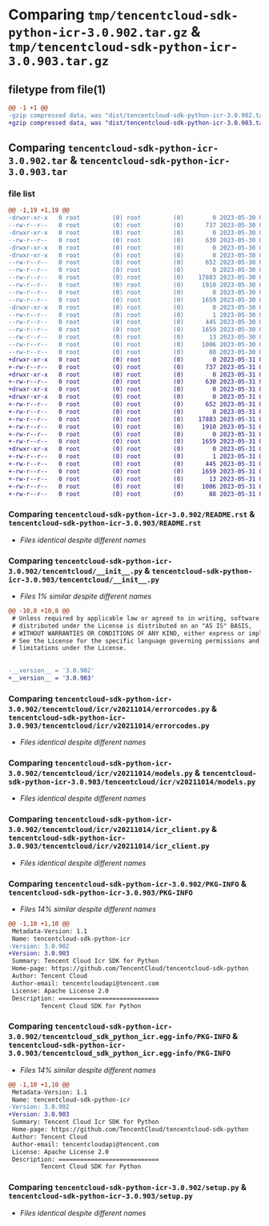 # Comparing `tmp/tencentcloud-sdk-python-icr-3.0.902.tar.gz` & `tmp/tencentcloud-sdk-python-icr-3.0.903.tar.gz`

## filetype from file(1)

```diff
@@ -1 +1 @@
-gzip compressed data, was "dist/tencentcloud-sdk-python-icr-3.0.902.tar", last modified: Tue May 30 00:24:58 2023, max compression
+gzip compressed data, was "dist/tencentcloud-sdk-python-icr-3.0.903.tar", last modified: Wed May 31 02:13:13 2023, max compression
```

## Comparing `tencentcloud-sdk-python-icr-3.0.902.tar` & `tencentcloud-sdk-python-icr-3.0.903.tar`

### file list

```diff
@@ -1,19 +1,19 @@
-drwxr-xr-x   0 root         (0) root         (0)        0 2023-05-30 00:24:58.000000 tencentcloud-sdk-python-icr-3.0.902/
--rw-r--r--   0 root         (0) root         (0)      737 2023-05-30 00:24:58.000000 tencentcloud-sdk-python-icr-3.0.902/README.rst
-drwxr-xr-x   0 root         (0) root         (0)        0 2023-05-30 00:24:58.000000 tencentcloud-sdk-python-icr-3.0.902/tencentcloud/
--rw-r--r--   0 root         (0) root         (0)      630 2023-05-30 00:24:58.000000 tencentcloud-sdk-python-icr-3.0.902/tencentcloud/__init__.py
-drwxr-xr-x   0 root         (0) root         (0)        0 2023-05-30 00:24:58.000000 tencentcloud-sdk-python-icr-3.0.902/tencentcloud/icr/
-drwxr-xr-x   0 root         (0) root         (0)        0 2023-05-30 00:24:58.000000 tencentcloud-sdk-python-icr-3.0.902/tencentcloud/icr/v20211014/
--rw-r--r--   0 root         (0) root         (0)      652 2023-05-30 00:24:58.000000 tencentcloud-sdk-python-icr-3.0.902/tencentcloud/icr/v20211014/errorcodes.py
--rw-r--r--   0 root         (0) root         (0)        0 2023-05-30 00:24:58.000000 tencentcloud-sdk-python-icr-3.0.902/tencentcloud/icr/v20211014/__init__.py
--rw-r--r--   0 root         (0) root         (0)    17883 2023-05-30 00:24:58.000000 tencentcloud-sdk-python-icr-3.0.902/tencentcloud/icr/v20211014/models.py
--rw-r--r--   0 root         (0) root         (0)     1910 2023-05-30 00:24:58.000000 tencentcloud-sdk-python-icr-3.0.902/tencentcloud/icr/v20211014/icr_client.py
--rw-r--r--   0 root         (0) root         (0)        0 2023-05-30 00:24:58.000000 tencentcloud-sdk-python-icr-3.0.902/tencentcloud/icr/__init__.py
--rw-r--r--   0 root         (0) root         (0)     1659 2023-05-30 00:24:58.000000 tencentcloud-sdk-python-icr-3.0.902/PKG-INFO
-drwxr-xr-x   0 root         (0) root         (0)        0 2023-05-30 00:24:58.000000 tencentcloud-sdk-python-icr-3.0.902/tencentcloud_sdk_python_icr.egg-info/
--rw-r--r--   0 root         (0) root         (0)        1 2023-05-30 00:24:58.000000 tencentcloud-sdk-python-icr-3.0.902/tencentcloud_sdk_python_icr.egg-info/dependency_links.txt
--rw-r--r--   0 root         (0) root         (0)      445 2023-05-30 00:24:58.000000 tencentcloud-sdk-python-icr-3.0.902/tencentcloud_sdk_python_icr.egg-info/SOURCES.txt
--rw-r--r--   0 root         (0) root         (0)     1659 2023-05-30 00:24:58.000000 tencentcloud-sdk-python-icr-3.0.902/tencentcloud_sdk_python_icr.egg-info/PKG-INFO
--rw-r--r--   0 root         (0) root         (0)       13 2023-05-30 00:24:58.000000 tencentcloud-sdk-python-icr-3.0.902/tencentcloud_sdk_python_icr.egg-info/top_level.txt
--rw-r--r--   0 root         (0) root         (0)     1006 2023-05-30 00:24:58.000000 tencentcloud-sdk-python-icr-3.0.902/setup.py
--rw-r--r--   0 root         (0) root         (0)       88 2023-05-30 00:24:58.000000 tencentcloud-sdk-python-icr-3.0.902/setup.cfg
+drwxr-xr-x   0 root         (0) root         (0)        0 2023-05-31 02:13:13.000000 tencentcloud-sdk-python-icr-3.0.903/
+-rw-r--r--   0 root         (0) root         (0)      737 2023-05-31 02:13:13.000000 tencentcloud-sdk-python-icr-3.0.903/README.rst
+drwxr-xr-x   0 root         (0) root         (0)        0 2023-05-31 02:13:13.000000 tencentcloud-sdk-python-icr-3.0.903/tencentcloud/
+-rw-r--r--   0 root         (0) root         (0)      630 2023-05-31 02:13:13.000000 tencentcloud-sdk-python-icr-3.0.903/tencentcloud/__init__.py
+drwxr-xr-x   0 root         (0) root         (0)        0 2023-05-31 02:13:13.000000 tencentcloud-sdk-python-icr-3.0.903/tencentcloud/icr/
+drwxr-xr-x   0 root         (0) root         (0)        0 2023-05-31 02:13:13.000000 tencentcloud-sdk-python-icr-3.0.903/tencentcloud/icr/v20211014/
+-rw-r--r--   0 root         (0) root         (0)      652 2023-05-31 02:13:13.000000 tencentcloud-sdk-python-icr-3.0.903/tencentcloud/icr/v20211014/errorcodes.py
+-rw-r--r--   0 root         (0) root         (0)        0 2023-05-31 02:13:13.000000 tencentcloud-sdk-python-icr-3.0.903/tencentcloud/icr/v20211014/__init__.py
+-rw-r--r--   0 root         (0) root         (0)    17883 2023-05-31 02:13:13.000000 tencentcloud-sdk-python-icr-3.0.903/tencentcloud/icr/v20211014/models.py
+-rw-r--r--   0 root         (0) root         (0)     1910 2023-05-31 02:13:13.000000 tencentcloud-sdk-python-icr-3.0.903/tencentcloud/icr/v20211014/icr_client.py
+-rw-r--r--   0 root         (0) root         (0)        0 2023-05-31 02:13:13.000000 tencentcloud-sdk-python-icr-3.0.903/tencentcloud/icr/__init__.py
+-rw-r--r--   0 root         (0) root         (0)     1659 2023-05-31 02:13:13.000000 tencentcloud-sdk-python-icr-3.0.903/PKG-INFO
+drwxr-xr-x   0 root         (0) root         (0)        0 2023-05-31 02:13:13.000000 tencentcloud-sdk-python-icr-3.0.903/tencentcloud_sdk_python_icr.egg-info/
+-rw-r--r--   0 root         (0) root         (0)        1 2023-05-31 02:13:13.000000 tencentcloud-sdk-python-icr-3.0.903/tencentcloud_sdk_python_icr.egg-info/dependency_links.txt
+-rw-r--r--   0 root         (0) root         (0)      445 2023-05-31 02:13:13.000000 tencentcloud-sdk-python-icr-3.0.903/tencentcloud_sdk_python_icr.egg-info/SOURCES.txt
+-rw-r--r--   0 root         (0) root         (0)     1659 2023-05-31 02:13:13.000000 tencentcloud-sdk-python-icr-3.0.903/tencentcloud_sdk_python_icr.egg-info/PKG-INFO
+-rw-r--r--   0 root         (0) root         (0)       13 2023-05-31 02:13:13.000000 tencentcloud-sdk-python-icr-3.0.903/tencentcloud_sdk_python_icr.egg-info/top_level.txt
+-rw-r--r--   0 root         (0) root         (0)     1006 2023-05-31 02:13:13.000000 tencentcloud-sdk-python-icr-3.0.903/setup.py
+-rw-r--r--   0 root         (0) root         (0)       88 2023-05-31 02:13:13.000000 tencentcloud-sdk-python-icr-3.0.903/setup.cfg
```

### Comparing `tencentcloud-sdk-python-icr-3.0.902/README.rst` & `tencentcloud-sdk-python-icr-3.0.903/README.rst`

 * *Files identical despite different names*

### Comparing `tencentcloud-sdk-python-icr-3.0.902/tencentcloud/__init__.py` & `tencentcloud-sdk-python-icr-3.0.903/tencentcloud/__init__.py`

 * *Files 1% similar despite different names*

```diff
@@ -10,8 +10,8 @@
 # Unless required by applicable law or agreed to in writing, software
 # distributed under the License is distributed on an "AS IS" BASIS,
 # WITHOUT WARRANTIES OR CONDITIONS OF ANY KIND, either express or implied.
 # See the License for the specific language governing permissions and
 # limitations under the License.
 
 
-__version__ = '3.0.902'
+__version__ = '3.0.903'
```

### Comparing `tencentcloud-sdk-python-icr-3.0.902/tencentcloud/icr/v20211014/errorcodes.py` & `tencentcloud-sdk-python-icr-3.0.903/tencentcloud/icr/v20211014/errorcodes.py`

 * *Files identical despite different names*

### Comparing `tencentcloud-sdk-python-icr-3.0.902/tencentcloud/icr/v20211014/models.py` & `tencentcloud-sdk-python-icr-3.0.903/tencentcloud/icr/v20211014/models.py`

 * *Files identical despite different names*

### Comparing `tencentcloud-sdk-python-icr-3.0.902/tencentcloud/icr/v20211014/icr_client.py` & `tencentcloud-sdk-python-icr-3.0.903/tencentcloud/icr/v20211014/icr_client.py`

 * *Files identical despite different names*

### Comparing `tencentcloud-sdk-python-icr-3.0.902/PKG-INFO` & `tencentcloud-sdk-python-icr-3.0.903/PKG-INFO`

 * *Files 14% similar despite different names*

```diff
@@ -1,10 +1,10 @@
 Metadata-Version: 1.1
 Name: tencentcloud-sdk-python-icr
-Version: 3.0.902
+Version: 3.0.903
 Summary: Tencent Cloud Icr SDK for Python
 Home-page: https://github.com/TencentCloud/tencentcloud-sdk-python
 Author: Tencent Cloud
 Author-email: tencentcloudapi@tencent.com
 License: Apache License 2.0
 Description: ============================
         Tencent Cloud SDK for Python
```

### Comparing `tencentcloud-sdk-python-icr-3.0.902/tencentcloud_sdk_python_icr.egg-info/PKG-INFO` & `tencentcloud-sdk-python-icr-3.0.903/tencentcloud_sdk_python_icr.egg-info/PKG-INFO`

 * *Files 14% similar despite different names*

```diff
@@ -1,10 +1,10 @@
 Metadata-Version: 1.1
 Name: tencentcloud-sdk-python-icr
-Version: 3.0.902
+Version: 3.0.903
 Summary: Tencent Cloud Icr SDK for Python
 Home-page: https://github.com/TencentCloud/tencentcloud-sdk-python
 Author: Tencent Cloud
 Author-email: tencentcloudapi@tencent.com
 License: Apache License 2.0
 Description: ============================
         Tencent Cloud SDK for Python
```

### Comparing `tencentcloud-sdk-python-icr-3.0.902/setup.py` & `tencentcloud-sdk-python-icr-3.0.903/setup.py`

 * *Files identical despite different names*

